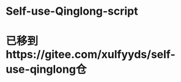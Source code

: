 
#            Self-use-Qinglong-script


#            已移到https://gitee.com/xulfyyds/self-use-qinglong仓

